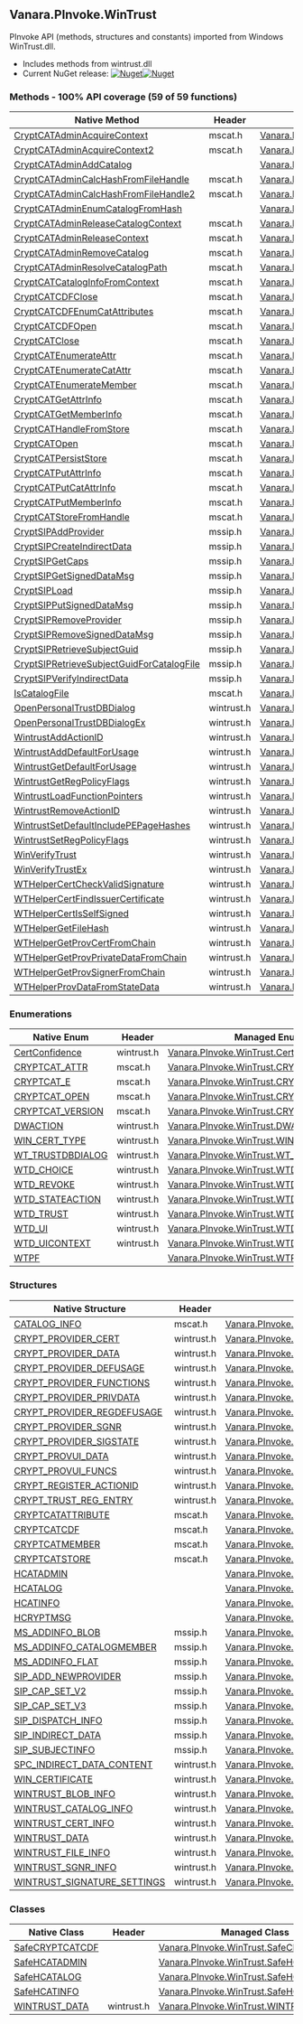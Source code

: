 ## Vanara.PInvoke.WinTrust  
PInvoke API (methods, structures and constants) imported from Windows WinTrust.dll.

- Includes methods from wintrust.dll  
- Current NuGet release: [![Nuget](https://img.shields.io/nuget/v/Vanara.PInvoke.WinTrust?logo=nuget&style=flat-square)![Nuget](https://img.shields.io/nuget/dt/Vanara.PInvoke.WinTrust?label=%20&style=flat-square)](https://www.nuget.org/packages/Vanara.PInvoke.WinTrust)  
### Methods - 100% API coverage (59 of 59 functions)  
Native Method | Header | Managed Method  
--- | --- | ---  
[CryptCATAdminAcquireContext](https://www.google.com/search?num=5&q=CryptCATAdminAcquireContext+site%3Adocs.microsoft.com) | mscat.h | [Vanara.PInvoke.WinTrust.CryptCATAdminAcquireContext](https://github.com/dahall/Vanara/search?l=C%23&q=CryptCATAdminAcquireContext)  
[CryptCATAdminAcquireContext2](https://www.google.com/search?num=5&q=CryptCATAdminAcquireContext2+site%3Adocs.microsoft.com) | mscat.h | [Vanara.PInvoke.WinTrust.CryptCATAdminAcquireContext2](https://github.com/dahall/Vanara/search?l=C%23&q=CryptCATAdminAcquireContext2)  
[CryptCATAdminAddCatalog](https://www.google.com/search?num=5&q=CryptCATAdminAddCatalog+site%3Adocs.microsoft.com) |  | [Vanara.PInvoke.WinTrust.InternalCryptCATAdminAddCatalog](https://github.com/dahall/Vanara/search?l=C%23&q=InternalCryptCATAdminAddCatalog)  
[CryptCATAdminCalcHashFromFileHandle](https://www.google.com/search?num=5&q=CryptCATAdminCalcHashFromFileHandle+site%3Adocs.microsoft.com) | mscat.h | [Vanara.PInvoke.WinTrust.CryptCATAdminCalcHashFromFileHandle](https://github.com/dahall/Vanara/search?l=C%23&q=CryptCATAdminCalcHashFromFileHandle)  
[CryptCATAdminCalcHashFromFileHandle2](https://www.google.com/search?num=5&q=CryptCATAdminCalcHashFromFileHandle2+site%3Adocs.microsoft.com) | mscat.h | [Vanara.PInvoke.WinTrust.CryptCATAdminCalcHashFromFileHandle2](https://github.com/dahall/Vanara/search?l=C%23&q=CryptCATAdminCalcHashFromFileHandle2)  
[CryptCATAdminEnumCatalogFromHash](https://www.google.com/search?num=5&q=CryptCATAdminEnumCatalogFromHash+site%3Adocs.microsoft.com) |  | [Vanara.PInvoke.WinTrust.InternalCryptCATAdminEnumCatalogFromHash](https://github.com/dahall/Vanara/search?l=C%23&q=InternalCryptCATAdminEnumCatalogFromHash)  
[CryptCATAdminReleaseCatalogContext](https://www.google.com/search?num=5&q=CryptCATAdminReleaseCatalogContext+site%3Adocs.microsoft.com) | mscat.h | [Vanara.PInvoke.WinTrust.CryptCATAdminReleaseCatalogContext](https://github.com/dahall/Vanara/search?l=C%23&q=CryptCATAdminReleaseCatalogContext)  
[CryptCATAdminReleaseContext](https://www.google.com/search?num=5&q=CryptCATAdminReleaseContext+site%3Adocs.microsoft.com) | mscat.h | [Vanara.PInvoke.WinTrust.CryptCATAdminReleaseContext](https://github.com/dahall/Vanara/search?l=C%23&q=CryptCATAdminReleaseContext)  
[CryptCATAdminRemoveCatalog](https://www.google.com/search?num=5&q=CryptCATAdminRemoveCatalog+site%3Adocs.microsoft.com) | mscat.h | [Vanara.PInvoke.WinTrust.CryptCATAdminRemoveCatalog](https://github.com/dahall/Vanara/search?l=C%23&q=CryptCATAdminRemoveCatalog)  
[CryptCATAdminResolveCatalogPath](https://www.google.com/search?num=5&q=CryptCATAdminResolveCatalogPath+site%3Adocs.microsoft.com) | mscat.h | [Vanara.PInvoke.WinTrust.CryptCATAdminResolveCatalogPath](https://github.com/dahall/Vanara/search?l=C%23&q=CryptCATAdminResolveCatalogPath)  
[CryptCATCatalogInfoFromContext](https://www.google.com/search?num=5&q=CryptCATCatalogInfoFromContext+site%3Adocs.microsoft.com) | mscat.h | [Vanara.PInvoke.WinTrust.CryptCATCatalogInfoFromContext](https://github.com/dahall/Vanara/search?l=C%23&q=CryptCATCatalogInfoFromContext)  
[CryptCATCDFClose](https://www.google.com/search?num=5&q=CryptCATCDFClose+site%3Adocs.microsoft.com) | mscat.h | [Vanara.PInvoke.WinTrust.CryptCATCDFClose](https://github.com/dahall/Vanara/search?l=C%23&q=CryptCATCDFClose)  
[CryptCATCDFEnumCatAttributes](https://www.google.com/search?num=5&q=CryptCATCDFEnumCatAttributes+site%3Adocs.microsoft.com) | mscat.h | [Vanara.PInvoke.WinTrust.CryptCATCDFEnumCatAttributes](https://github.com/dahall/Vanara/search?l=C%23&q=CryptCATCDFEnumCatAttributes)  
[CryptCATCDFOpen](https://www.google.com/search?num=5&q=CryptCATCDFOpen+site%3Adocs.microsoft.com) | mscat.h | [Vanara.PInvoke.WinTrust.CryptCATCDFOpen](https://github.com/dahall/Vanara/search?l=C%23&q=CryptCATCDFOpen)  
[CryptCATClose](https://www.google.com/search?num=5&q=CryptCATClose+site%3Adocs.microsoft.com) | mscat.h | [Vanara.PInvoke.WinTrust.CryptCATClose](https://github.com/dahall/Vanara/search?l=C%23&q=CryptCATClose)  
[CryptCATEnumerateAttr](https://www.google.com/search?num=5&q=CryptCATEnumerateAttr+site%3Adocs.microsoft.com) | mscat.h | [Vanara.PInvoke.WinTrust.CryptCATEnumerateAttr](https://github.com/dahall/Vanara/search?l=C%23&q=CryptCATEnumerateAttr)  
[CryptCATEnumerateCatAttr](https://www.google.com/search?num=5&q=CryptCATEnumerateCatAttr+site%3Adocs.microsoft.com) | mscat.h | [Vanara.PInvoke.WinTrust.CryptCATEnumerateCatAttr](https://github.com/dahall/Vanara/search?l=C%23&q=CryptCATEnumerateCatAttr)  
[CryptCATEnumerateMember](https://www.google.com/search?num=5&q=CryptCATEnumerateMember+site%3Adocs.microsoft.com) | mscat.h | [Vanara.PInvoke.WinTrust.CryptCATEnumerateMember](https://github.com/dahall/Vanara/search?l=C%23&q=CryptCATEnumerateMember)  
[CryptCATGetAttrInfo](https://www.google.com/search?num=5&q=CryptCATGetAttrInfo+site%3Adocs.microsoft.com) | mscat.h | [Vanara.PInvoke.WinTrust.CryptCATGetAttrInfo](https://github.com/dahall/Vanara/search?l=C%23&q=CryptCATGetAttrInfo)  
[CryptCATGetMemberInfo](https://www.google.com/search?num=5&q=CryptCATGetMemberInfo+site%3Adocs.microsoft.com) | mscat.h | [Vanara.PInvoke.WinTrust.CryptCATGetMemberInfo](https://github.com/dahall/Vanara/search?l=C%23&q=CryptCATGetMemberInfo)  
[CryptCATHandleFromStore](https://www.google.com/search?num=5&q=CryptCATHandleFromStore+site%3Adocs.microsoft.com) | mscat.h | [Vanara.PInvoke.WinTrust.CryptCATHandleFromStore](https://github.com/dahall/Vanara/search?l=C%23&q=CryptCATHandleFromStore)  
[CryptCATOpen](https://www.google.com/search?num=5&q=CryptCATOpen+site%3Adocs.microsoft.com) | mscat.h | [Vanara.PInvoke.WinTrust.CryptCATOpen](https://github.com/dahall/Vanara/search?l=C%23&q=CryptCATOpen)  
[CryptCATPersistStore](https://www.google.com/search?num=5&q=CryptCATPersistStore+site%3Adocs.microsoft.com) | mscat.h | [Vanara.PInvoke.WinTrust.CryptCATPersistStore](https://github.com/dahall/Vanara/search?l=C%23&q=CryptCATPersistStore)  
[CryptCATPutAttrInfo](https://www.google.com/search?num=5&q=CryptCATPutAttrInfo+site%3Adocs.microsoft.com) | mscat.h | [Vanara.PInvoke.WinTrust.CryptCATPutAttrInfo](https://github.com/dahall/Vanara/search?l=C%23&q=CryptCATPutAttrInfo)  
[CryptCATPutCatAttrInfo](https://www.google.com/search?num=5&q=CryptCATPutCatAttrInfo+site%3Adocs.microsoft.com) | mscat.h | [Vanara.PInvoke.WinTrust.CryptCATPutCatAttrInfo](https://github.com/dahall/Vanara/search?l=C%23&q=CryptCATPutCatAttrInfo)  
[CryptCATPutMemberInfo](https://www.google.com/search?num=5&q=CryptCATPutMemberInfo+site%3Adocs.microsoft.com) | mscat.h | [Vanara.PInvoke.WinTrust.CryptCATPutMemberInfo](https://github.com/dahall/Vanara/search?l=C%23&q=CryptCATPutMemberInfo)  
[CryptCATStoreFromHandle](https://www.google.com/search?num=5&q=CryptCATStoreFromHandle+site%3Adocs.microsoft.com) | mscat.h | [Vanara.PInvoke.WinTrust.CryptCATStoreFromHandle](https://github.com/dahall/Vanara/search?l=C%23&q=CryptCATStoreFromHandle)  
[CryptSIPAddProvider](https://www.google.com/search?num=5&q=CryptSIPAddProvider+site%3Adocs.microsoft.com) | mssip.h | [Vanara.PInvoke.WinTrust.CryptSIPAddProvider](https://github.com/dahall/Vanara/search?l=C%23&q=CryptSIPAddProvider)  
[CryptSIPCreateIndirectData](https://www.google.com/search?num=5&q=CryptSIPCreateIndirectData+site%3Adocs.microsoft.com) | mssip.h | [Vanara.PInvoke.WinTrust.CryptSIPCreateIndirectData](https://github.com/dahall/Vanara/search?l=C%23&q=CryptSIPCreateIndirectData)  
[CryptSIPGetCaps](https://www.google.com/search?num=5&q=CryptSIPGetCaps+site%3Adocs.microsoft.com) | mssip.h | [Vanara.PInvoke.WinTrust.CryptSIPGetCaps](https://github.com/dahall/Vanara/search?l=C%23&q=CryptSIPGetCaps)  
[CryptSIPGetSignedDataMsg](https://www.google.com/search?num=5&q=CryptSIPGetSignedDataMsg+site%3Adocs.microsoft.com) | mssip.h | [Vanara.PInvoke.WinTrust.CryptSIPGetSignedDataMsg](https://github.com/dahall/Vanara/search?l=C%23&q=CryptSIPGetSignedDataMsg)  
[CryptSIPLoad](https://www.google.com/search?num=5&q=CryptSIPLoad+site%3Adocs.microsoft.com) | mssip.h | [Vanara.PInvoke.WinTrust.CryptSIPLoad](https://github.com/dahall/Vanara/search?l=C%23&q=CryptSIPLoad)  
[CryptSIPPutSignedDataMsg](https://www.google.com/search?num=5&q=CryptSIPPutSignedDataMsg+site%3Adocs.microsoft.com) | mssip.h | [Vanara.PInvoke.WinTrust.CryptSIPPutSignedDataMsg](https://github.com/dahall/Vanara/search?l=C%23&q=CryptSIPPutSignedDataMsg)  
[CryptSIPRemoveProvider](https://www.google.com/search?num=5&q=CryptSIPRemoveProvider+site%3Adocs.microsoft.com) | mssip.h | [Vanara.PInvoke.WinTrust.CryptSIPRemoveProvider](https://github.com/dahall/Vanara/search?l=C%23&q=CryptSIPRemoveProvider)  
[CryptSIPRemoveSignedDataMsg](https://www.google.com/search?num=5&q=CryptSIPRemoveSignedDataMsg+site%3Adocs.microsoft.com) | mssip.h | [Vanara.PInvoke.WinTrust.CryptSIPRemoveSignedDataMsg](https://github.com/dahall/Vanara/search?l=C%23&q=CryptSIPRemoveSignedDataMsg)  
[CryptSIPRetrieveSubjectGuid](https://www.google.com/search?num=5&q=CryptSIPRetrieveSubjectGuid+site%3Adocs.microsoft.com) | mssip.h | [Vanara.PInvoke.WinTrust.CryptSIPRetrieveSubjectGuid](https://github.com/dahall/Vanara/search?l=C%23&q=CryptSIPRetrieveSubjectGuid)  
[CryptSIPRetrieveSubjectGuidForCatalogFile](https://www.google.com/search?num=5&q=CryptSIPRetrieveSubjectGuidForCatalogFile+site%3Adocs.microsoft.com) | mssip.h | [Vanara.PInvoke.WinTrust.CryptSIPRetrieveSubjectGuidForCatalogFile](https://github.com/dahall/Vanara/search?l=C%23&q=CryptSIPRetrieveSubjectGuidForCatalogFile)  
[CryptSIPVerifyIndirectData](https://www.google.com/search?num=5&q=CryptSIPVerifyIndirectData+site%3Adocs.microsoft.com) | mssip.h | [Vanara.PInvoke.WinTrust.CryptSIPVerifyIndirectData](https://github.com/dahall/Vanara/search?l=C%23&q=CryptSIPVerifyIndirectData)  
[IsCatalogFile](https://www.google.com/search?num=5&q=IsCatalogFile+site%3Adocs.microsoft.com) | mscat.h | [Vanara.PInvoke.WinTrust.IsCatalogFile](https://github.com/dahall/Vanara/search?l=C%23&q=IsCatalogFile)  
[OpenPersonalTrustDBDialog](https://www.google.com/search?num=5&q=OpenPersonalTrustDBDialog+site%3Adocs.microsoft.com) | wintrust.h | [Vanara.PInvoke.WinTrust.OpenPersonalTrustDBDialog](https://github.com/dahall/Vanara/search?l=C%23&q=OpenPersonalTrustDBDialog)  
[OpenPersonalTrustDBDialogEx](https://www.google.com/search?num=5&q=OpenPersonalTrustDBDialogEx+site%3Adocs.microsoft.com) | wintrust.h | [Vanara.PInvoke.WinTrust.OpenPersonalTrustDBDialogEx](https://github.com/dahall/Vanara/search?l=C%23&q=OpenPersonalTrustDBDialogEx)  
[WintrustAddActionID](https://www.google.com/search?num=5&q=WintrustAddActionID+site%3Adocs.microsoft.com) | wintrust.h | [Vanara.PInvoke.WinTrust.WintrustAddActionID](https://github.com/dahall/Vanara/search?l=C%23&q=WintrustAddActionID)  
[WintrustAddDefaultForUsage](https://www.google.com/search?num=5&q=WintrustAddDefaultForUsage+site%3Adocs.microsoft.com) | wintrust.h | [Vanara.PInvoke.WinTrust.WintrustAddDefaultForUsage](https://github.com/dahall/Vanara/search?l=C%23&q=WintrustAddDefaultForUsage)  
[WintrustGetDefaultForUsage](https://www.google.com/search?num=5&q=WintrustGetDefaultForUsage+site%3Adocs.microsoft.com) | wintrust.h | [Vanara.PInvoke.WinTrust.WintrustGetDefaultForUsage](https://github.com/dahall/Vanara/search?l=C%23&q=WintrustGetDefaultForUsage)  
[WintrustGetRegPolicyFlags](https://www.google.com/search?num=5&q=WintrustGetRegPolicyFlags+site%3Adocs.microsoft.com) | wintrust.h | [Vanara.PInvoke.WinTrust.WintrustGetRegPolicyFlags](https://github.com/dahall/Vanara/search?l=C%23&q=WintrustGetRegPolicyFlags)  
[WintrustLoadFunctionPointers](https://www.google.com/search?num=5&q=WintrustLoadFunctionPointers+site%3Adocs.microsoft.com) | wintrust.h | [Vanara.PInvoke.WinTrust.WintrustLoadFunctionPointers](https://github.com/dahall/Vanara/search?l=C%23&q=WintrustLoadFunctionPointers)  
[WintrustRemoveActionID](https://www.google.com/search?num=5&q=WintrustRemoveActionID+site%3Adocs.microsoft.com) | wintrust.h | [Vanara.PInvoke.WinTrust.WintrustRemoveActionID](https://github.com/dahall/Vanara/search?l=C%23&q=WintrustRemoveActionID)  
[WintrustSetDefaultIncludePEPageHashes](https://www.google.com/search?num=5&q=WintrustSetDefaultIncludePEPageHashes+site%3Adocs.microsoft.com) | wintrust.h | [Vanara.PInvoke.WinTrust.WintrustSetDefaultIncludePEPageHashes](https://github.com/dahall/Vanara/search?l=C%23&q=WintrustSetDefaultIncludePEPageHashes)  
[WintrustSetRegPolicyFlags](https://www.google.com/search?num=5&q=WintrustSetRegPolicyFlags+site%3Adocs.microsoft.com) | wintrust.h | [Vanara.PInvoke.WinTrust.WintrustSetRegPolicyFlags](https://github.com/dahall/Vanara/search?l=C%23&q=WintrustSetRegPolicyFlags)  
[WinVerifyTrust](https://www.google.com/search?num=5&q=WinVerifyTrust+site%3Adocs.microsoft.com) | wintrust.h | [Vanara.PInvoke.WinTrust.WinVerifyTrust](https://github.com/dahall/Vanara/search?l=C%23&q=WinVerifyTrust)  
[WinVerifyTrustEx](https://www.google.com/search?num=5&q=WinVerifyTrustEx+site%3Adocs.microsoft.com) | wintrust.h | [Vanara.PInvoke.WinTrust.WinVerifyTrustEx](https://github.com/dahall/Vanara/search?l=C%23&q=WinVerifyTrustEx)  
[WTHelperCertCheckValidSignature](https://www.google.com/search?num=5&q=WTHelperCertCheckValidSignature+site%3Adocs.microsoft.com) | wintrust.h | [Vanara.PInvoke.WinTrust.WTHelperCertCheckValidSignature](https://github.com/dahall/Vanara/search?l=C%23&q=WTHelperCertCheckValidSignature)  
[WTHelperCertFindIssuerCertificate](https://www.google.com/search?num=5&q=WTHelperCertFindIssuerCertificate+site%3Adocs.microsoft.com) | wintrust.h | [Vanara.PInvoke.WinTrust.WTHelperCertFindIssuerCertificate](https://github.com/dahall/Vanara/search?l=C%23&q=WTHelperCertFindIssuerCertificate)  
[WTHelperCertIsSelfSigned](https://www.google.com/search?num=5&q=WTHelperCertIsSelfSigned+site%3Adocs.microsoft.com) | wintrust.h | [Vanara.PInvoke.WinTrust.WTHelperCertIsSelfSigned](https://github.com/dahall/Vanara/search?l=C%23&q=WTHelperCertIsSelfSigned)  
[WTHelperGetFileHash](https://www.google.com/search?num=5&q=WTHelperGetFileHash+site%3Adocs.microsoft.com) | wintrust.h | [Vanara.PInvoke.WinTrust.WTHelperGetFileHash](https://github.com/dahall/Vanara/search?l=C%23&q=WTHelperGetFileHash)  
[WTHelperGetProvCertFromChain](https://www.google.com/search?num=5&q=WTHelperGetProvCertFromChain+site%3Adocs.microsoft.com) | wintrust.h | [Vanara.PInvoke.WinTrust.WTHelperGetProvCertFromChain](https://github.com/dahall/Vanara/search?l=C%23&q=WTHelperGetProvCertFromChain)  
[WTHelperGetProvPrivateDataFromChain](https://www.google.com/search?num=5&q=WTHelperGetProvPrivateDataFromChain+site%3Adocs.microsoft.com) | wintrust.h | [Vanara.PInvoke.WinTrust.WTHelperGetProvPrivateDataFromChain](https://github.com/dahall/Vanara/search?l=C%23&q=WTHelperGetProvPrivateDataFromChain)  
[WTHelperGetProvSignerFromChain](https://www.google.com/search?num=5&q=WTHelperGetProvSignerFromChain+site%3Adocs.microsoft.com) | wintrust.h | [Vanara.PInvoke.WinTrust.WTHelperGetProvSignerFromChain](https://github.com/dahall/Vanara/search?l=C%23&q=WTHelperGetProvSignerFromChain)  
[WTHelperProvDataFromStateData](https://www.google.com/search?num=5&q=WTHelperProvDataFromStateData+site%3Adocs.microsoft.com) | wintrust.h | [Vanara.PInvoke.WinTrust.WTHelperProvDataFromStateData](https://github.com/dahall/Vanara/search?l=C%23&q=WTHelperProvDataFromStateData)  
### Enumerations  
Native Enum | Header | Managed Enum  
--- | --- | ---  
[CertConfidence](https://www.google.com/search?num=5&q=CertConfidence+site%3Adocs.microsoft.com) | wintrust.h | [Vanara.PInvoke.WinTrust.CertConfidence](https://github.com/dahall/Vanara/search?l=C%23&q=CertConfidence)  
[CRYPTCAT_ATTR](https://www.google.com/search?num=5&q=CRYPTCAT_ATTR+site%3Adocs.microsoft.com) | mscat.h | [Vanara.PInvoke.WinTrust.CRYPTCAT_ATTR](https://github.com/dahall/Vanara/search?l=C%23&q=CRYPTCAT_ATTR)  
[CRYPTCAT_E](https://www.google.com/search?num=5&q=CRYPTCAT_E+site%3Adocs.microsoft.com) | mscat.h | [Vanara.PInvoke.WinTrust.CRYPTCAT_E](https://github.com/dahall/Vanara/search?l=C%23&q=CRYPTCAT_E)  
[CRYPTCAT_OPEN](https://www.google.com/search?num=5&q=CRYPTCAT_OPEN+site%3Adocs.microsoft.com) | mscat.h | [Vanara.PInvoke.WinTrust.CRYPTCAT_OPEN](https://github.com/dahall/Vanara/search?l=C%23&q=CRYPTCAT_OPEN)  
[CRYPTCAT_VERSION](https://www.google.com/search?num=5&q=CRYPTCAT_VERSION+site%3Adocs.microsoft.com) | mscat.h | [Vanara.PInvoke.WinTrust.CRYPTCAT_VERSION](https://github.com/dahall/Vanara/search?l=C%23&q=CRYPTCAT_VERSION)  
[DWACTION](https://www.google.com/search?num=5&q=DWACTION+site%3Adocs.microsoft.com) | wintrust.h | [Vanara.PInvoke.WinTrust.DWACTION](https://github.com/dahall/Vanara/search?l=C%23&q=DWACTION)  
[WIN_CERT_TYPE](https://www.google.com/search?num=5&q=WIN_CERT_TYPE+site%3Adocs.microsoft.com) | wintrust.h | [Vanara.PInvoke.WinTrust.WIN_CERT_TYPE](https://github.com/dahall/Vanara/search?l=C%23&q=WIN_CERT_TYPE)  
[WT_TRUSTDBDIALOG](https://www.google.com/search?num=5&q=WT_TRUSTDBDIALOG+site%3Adocs.microsoft.com) | wintrust.h | [Vanara.PInvoke.WinTrust.WT_TRUSTDBDIALOG](https://github.com/dahall/Vanara/search?l=C%23&q=WT_TRUSTDBDIALOG)  
[WTD_CHOICE](https://www.google.com/search?num=5&q=WTD_CHOICE+site%3Adocs.microsoft.com) | wintrust.h | [Vanara.PInvoke.WinTrust.WTD_CHOICE](https://github.com/dahall/Vanara/search?l=C%23&q=WTD_CHOICE)  
[WTD_REVOKE](https://www.google.com/search?num=5&q=WTD_REVOKE+site%3Adocs.microsoft.com) | wintrust.h | [Vanara.PInvoke.WinTrust.WTD_REVOKE](https://github.com/dahall/Vanara/search?l=C%23&q=WTD_REVOKE)  
[WTD_STATEACTION](https://www.google.com/search?num=5&q=WTD_STATEACTION+site%3Adocs.microsoft.com) | wintrust.h | [Vanara.PInvoke.WinTrust.WTD_STATEACTION](https://github.com/dahall/Vanara/search?l=C%23&q=WTD_STATEACTION)  
[WTD_TRUST](https://www.google.com/search?num=5&q=WTD_TRUST+site%3Adocs.microsoft.com) | wintrust.h | [Vanara.PInvoke.WinTrust.WTD_TRUST](https://github.com/dahall/Vanara/search?l=C%23&q=WTD_TRUST)  
[WTD_UI](https://www.google.com/search?num=5&q=WTD_UI+site%3Adocs.microsoft.com) | wintrust.h | [Vanara.PInvoke.WinTrust.WTD_UI](https://github.com/dahall/Vanara/search?l=C%23&q=WTD_UI)  
[WTD_UICONTEXT](https://www.google.com/search?num=5&q=WTD_UICONTEXT+site%3Adocs.microsoft.com) | wintrust.h | [Vanara.PInvoke.WinTrust.WTD_UICONTEXT](https://github.com/dahall/Vanara/search?l=C%23&q=WTD_UICONTEXT)  
[WTPF](https://www.google.com/search?num=5&q=WTPF+site%3Adocs.microsoft.com) |  | [Vanara.PInvoke.WinTrust.WTPF](https://github.com/dahall/Vanara/search?l=C%23&q=WTPF)  
### Structures  
Native Structure | Header | Managed Structure  
--- | --- | ---  
[CATALOG_INFO](https://www.google.com/search?num=5&q=CATALOG_INFO+site%3Adocs.microsoft.com) | mscat.h | [Vanara.PInvoke.WinTrust.CATALOG_INFO](https://github.com/dahall/Vanara/search?l=C%23&q=CATALOG_INFO)  
[CRYPT_PROVIDER_CERT](https://www.google.com/search?num=5&q=CRYPT_PROVIDER_CERT+site%3Adocs.microsoft.com) | wintrust.h | [Vanara.PInvoke.WinTrust.CRYPT_PROVIDER_CERT](https://github.com/dahall/Vanara/search?l=C%23&q=CRYPT_PROVIDER_CERT)  
[CRYPT_PROVIDER_DATA](https://www.google.com/search?num=5&q=CRYPT_PROVIDER_DATA+site%3Adocs.microsoft.com) | wintrust.h | [Vanara.PInvoke.WinTrust.CRYPT_PROVIDER_DATA](https://github.com/dahall/Vanara/search?l=C%23&q=CRYPT_PROVIDER_DATA)  
[CRYPT_PROVIDER_DEFUSAGE](https://www.google.com/search?num=5&q=CRYPT_PROVIDER_DEFUSAGE+site%3Adocs.microsoft.com) | wintrust.h | [Vanara.PInvoke.WinTrust.CRYPT_PROVIDER_DEFUSAGE](https://github.com/dahall/Vanara/search?l=C%23&q=CRYPT_PROVIDER_DEFUSAGE)  
[CRYPT_PROVIDER_FUNCTIONS](https://www.google.com/search?num=5&q=CRYPT_PROVIDER_FUNCTIONS+site%3Adocs.microsoft.com) | wintrust.h | [Vanara.PInvoke.WinTrust.CRYPT_PROVIDER_FUNCTIONS](https://github.com/dahall/Vanara/search?l=C%23&q=CRYPT_PROVIDER_FUNCTIONS)  
[CRYPT_PROVIDER_PRIVDATA](https://www.google.com/search?num=5&q=CRYPT_PROVIDER_PRIVDATA+site%3Adocs.microsoft.com) | wintrust.h | [Vanara.PInvoke.WinTrust.CRYPT_PROVIDER_PRIVDATA](https://github.com/dahall/Vanara/search?l=C%23&q=CRYPT_PROVIDER_PRIVDATA)  
[CRYPT_PROVIDER_REGDEFUSAGE](https://www.google.com/search?num=5&q=CRYPT_PROVIDER_REGDEFUSAGE+site%3Adocs.microsoft.com) | wintrust.h | [Vanara.PInvoke.WinTrust.CRYPT_PROVIDER_REGDEFUSAGE](https://github.com/dahall/Vanara/search?l=C%23&q=CRYPT_PROVIDER_REGDEFUSAGE)  
[CRYPT_PROVIDER_SGNR](https://www.google.com/search?num=5&q=CRYPT_PROVIDER_SGNR+site%3Adocs.microsoft.com) | wintrust.h | [Vanara.PInvoke.WinTrust.CRYPT_PROVIDER_SGNR](https://github.com/dahall/Vanara/search?l=C%23&q=CRYPT_PROVIDER_SGNR)  
[CRYPT_PROVIDER_SIGSTATE](https://www.google.com/search?num=5&q=CRYPT_PROVIDER_SIGSTATE+site%3Adocs.microsoft.com) | wintrust.h | [Vanara.PInvoke.WinTrust.CRYPT_PROVIDER_SIGSTATE](https://github.com/dahall/Vanara/search?l=C%23&q=CRYPT_PROVIDER_SIGSTATE)  
[CRYPT_PROVUI_DATA](https://www.google.com/search?num=5&q=CRYPT_PROVUI_DATA+site%3Adocs.microsoft.com) | wintrust.h | [Vanara.PInvoke.WinTrust.CRYPT_PROVUI_DATA](https://github.com/dahall/Vanara/search?l=C%23&q=CRYPT_PROVUI_DATA)  
[CRYPT_PROVUI_FUNCS](https://www.google.com/search?num=5&q=CRYPT_PROVUI_FUNCS+site%3Adocs.microsoft.com) | wintrust.h | [Vanara.PInvoke.WinTrust.CRYPT_PROVUI_FUNCS](https://github.com/dahall/Vanara/search?l=C%23&q=CRYPT_PROVUI_FUNCS)  
[CRYPT_REGISTER_ACTIONID](https://www.google.com/search?num=5&q=CRYPT_REGISTER_ACTIONID+site%3Adocs.microsoft.com) | wintrust.h | [Vanara.PInvoke.WinTrust.CRYPT_REGISTER_ACTIONID](https://github.com/dahall/Vanara/search?l=C%23&q=CRYPT_REGISTER_ACTIONID)  
[CRYPT_TRUST_REG_ENTRY](https://www.google.com/search?num=5&q=CRYPT_TRUST_REG_ENTRY+site%3Adocs.microsoft.com) | wintrust.h | [Vanara.PInvoke.WinTrust.CRYPT_TRUST_REG_ENTRY](https://github.com/dahall/Vanara/search?l=C%23&q=CRYPT_TRUST_REG_ENTRY)  
[CRYPTCATATTRIBUTE](https://www.google.com/search?num=5&q=CRYPTCATATTRIBUTE+site%3Adocs.microsoft.com) | mscat.h | [Vanara.PInvoke.WinTrust.CRYPTCATATTRIBUTE](https://github.com/dahall/Vanara/search?l=C%23&q=CRYPTCATATTRIBUTE)  
[CRYPTCATCDF](https://www.google.com/search?num=5&q=CRYPTCATCDF+site%3Adocs.microsoft.com) | mscat.h | [Vanara.PInvoke.WinTrust.CRYPTCATCDF](https://github.com/dahall/Vanara/search?l=C%23&q=CRYPTCATCDF)  
[CRYPTCATMEMBER](https://www.google.com/search?num=5&q=CRYPTCATMEMBER+site%3Adocs.microsoft.com) | mscat.h | [Vanara.PInvoke.WinTrust.CRYPTCATMEMBER](https://github.com/dahall/Vanara/search?l=C%23&q=CRYPTCATMEMBER)  
[CRYPTCATSTORE](https://www.google.com/search?num=5&q=CRYPTCATSTORE+site%3Adocs.microsoft.com) | mscat.h | [Vanara.PInvoke.WinTrust.CRYPTCATSTORE](https://github.com/dahall/Vanara/search?l=C%23&q=CRYPTCATSTORE)  
[HCATADMIN](https://www.google.com/search?num=5&q=HCATADMIN+site%3Adocs.microsoft.com) |  | [Vanara.PInvoke.WinTrust.HCATADMIN](https://github.com/dahall/Vanara/search?l=C%23&q=HCATADMIN)  
[HCATALOG](https://www.google.com/search?num=5&q=HCATALOG+site%3Adocs.microsoft.com) |  | [Vanara.PInvoke.WinTrust.HCATALOG](https://github.com/dahall/Vanara/search?l=C%23&q=HCATALOG)  
[HCATINFO](https://www.google.com/search?num=5&q=HCATINFO+site%3Adocs.microsoft.com) |  | [Vanara.PInvoke.WinTrust.HCATINFO](https://github.com/dahall/Vanara/search?l=C%23&q=HCATINFO)  
[HCRYPTMSG](https://www.google.com/search?num=5&q=HCRYPTMSG+site%3Adocs.microsoft.com) |  | [Vanara.PInvoke.WinTrust.HCRYPTMSG](https://github.com/dahall/Vanara/search?l=C%23&q=HCRYPTMSG)  
[MS_ADDINFO_BLOB](https://www.google.com/search?num=5&q=MS_ADDINFO_BLOB+site%3Adocs.microsoft.com) | mssip.h | [Vanara.PInvoke.WinTrust.MS_ADDINFO_BLOB](https://github.com/dahall/Vanara/search?l=C%23&q=MS_ADDINFO_BLOB)  
[MS_ADDINFO_CATALOGMEMBER](https://www.google.com/search?num=5&q=MS_ADDINFO_CATALOGMEMBER+site%3Adocs.microsoft.com) | mssip.h | [Vanara.PInvoke.WinTrust.MS_ADDINFO_CATALOGMEMBER](https://github.com/dahall/Vanara/search?l=C%23&q=MS_ADDINFO_CATALOGMEMBER)  
[MS_ADDINFO_FLAT](https://www.google.com/search?num=5&q=MS_ADDINFO_FLAT+site%3Adocs.microsoft.com) | mssip.h | [Vanara.PInvoke.WinTrust.MS_ADDINFO_FLAT](https://github.com/dahall/Vanara/search?l=C%23&q=MS_ADDINFO_FLAT)  
[SIP_ADD_NEWPROVIDER](https://www.google.com/search?num=5&q=SIP_ADD_NEWPROVIDER+site%3Adocs.microsoft.com) | mssip.h | [Vanara.PInvoke.WinTrust.SIP_ADD_NEWPROVIDER](https://github.com/dahall/Vanara/search?l=C%23&q=SIP_ADD_NEWPROVIDER)  
[SIP_CAP_SET_V2](https://www.google.com/search?num=5&q=SIP_CAP_SET_V2+site%3Adocs.microsoft.com) | mssip.h | [Vanara.PInvoke.WinTrust.SIP_CAP_SET_V2](https://github.com/dahall/Vanara/search?l=C%23&q=SIP_CAP_SET_V2)  
[SIP_CAP_SET_V3](https://www.google.com/search?num=5&q=SIP_CAP_SET_V3+site%3Adocs.microsoft.com) | mssip.h | [Vanara.PInvoke.WinTrust.SIP_CAP_SET_V3](https://github.com/dahall/Vanara/search?l=C%23&q=SIP_CAP_SET_V3)  
[SIP_DISPATCH_INFO](https://www.google.com/search?num=5&q=SIP_DISPATCH_INFO+site%3Adocs.microsoft.com) | mssip.h | [Vanara.PInvoke.WinTrust.SIP_DISPATCH_INFO](https://github.com/dahall/Vanara/search?l=C%23&q=SIP_DISPATCH_INFO)  
[SIP_INDIRECT_DATA](https://www.google.com/search?num=5&q=SIP_INDIRECT_DATA+site%3Adocs.microsoft.com) | mssip.h | [Vanara.PInvoke.WinTrust.SIP_INDIRECT_DATA](https://github.com/dahall/Vanara/search?l=C%23&q=SIP_INDIRECT_DATA)  
[SIP_SUBJECTINFO](https://www.google.com/search?num=5&q=SIP_SUBJECTINFO+site%3Adocs.microsoft.com) | mssip.h | [Vanara.PInvoke.WinTrust.SIP_SUBJECTINFO](https://github.com/dahall/Vanara/search?l=C%23&q=SIP_SUBJECTINFO)  
[SPC_INDIRECT_DATA_CONTENT](https://www.google.com/search?num=5&q=SPC_INDIRECT_DATA_CONTENT+site%3Adocs.microsoft.com) | wintrust.h | [Vanara.PInvoke.WinTrust.SPC_INDIRECT_DATA_CONTENT](https://github.com/dahall/Vanara/search?l=C%23&q=SPC_INDIRECT_DATA_CONTENT)  
[WIN_CERTIFICATE](https://www.google.com/search?num=5&q=WIN_CERTIFICATE+site%3Adocs.microsoft.com) | wintrust.h | [Vanara.PInvoke.WinTrust.WIN_CERTIFICATE](https://github.com/dahall/Vanara/search?l=C%23&q=WIN_CERTIFICATE)  
[WINTRUST_BLOB_INFO](https://www.google.com/search?num=5&q=WINTRUST_BLOB_INFO+site%3Adocs.microsoft.com) | wintrust.h | [Vanara.PInvoke.WinTrust.WINTRUST_BLOB_INFO](https://github.com/dahall/Vanara/search?l=C%23&q=WINTRUST_BLOB_INFO)  
[WINTRUST_CATALOG_INFO](https://www.google.com/search?num=5&q=WINTRUST_CATALOG_INFO+site%3Adocs.microsoft.com) | wintrust.h | [Vanara.PInvoke.WinTrust.WINTRUST_CATALOG_INFO](https://github.com/dahall/Vanara/search?l=C%23&q=WINTRUST_CATALOG_INFO)  
[WINTRUST_CERT_INFO](https://www.google.com/search?num=5&q=WINTRUST_CERT_INFO+site%3Adocs.microsoft.com) | wintrust.h | [Vanara.PInvoke.WinTrust.WINTRUST_CERT_INFO](https://github.com/dahall/Vanara/search?l=C%23&q=WINTRUST_CERT_INFO)  
[WINTRUST_DATA](https://www.google.com/search?num=5&q=WINTRUST_DATA+site%3Adocs.microsoft.com) | wintrust.h | [Vanara.PInvoke.WinTrust.WINTRUST_DATA](https://github.com/dahall/Vanara/search?l=C%23&q=WINTRUST_DATA)  
[WINTRUST_FILE_INFO](https://www.google.com/search?num=5&q=WINTRUST_FILE_INFO+site%3Adocs.microsoft.com) | wintrust.h | [Vanara.PInvoke.WinTrust.WINTRUST_FILE_INFO](https://github.com/dahall/Vanara/search?l=C%23&q=WINTRUST_FILE_INFO)  
[WINTRUST_SGNR_INFO](https://www.google.com/search?num=5&q=WINTRUST_SGNR_INFO+site%3Adocs.microsoft.com) | wintrust.h | [Vanara.PInvoke.WinTrust.WINTRUST_SGNR_INFO](https://github.com/dahall/Vanara/search?l=C%23&q=WINTRUST_SGNR_INFO)  
[WINTRUST_SIGNATURE_SETTINGS](https://www.google.com/search?num=5&q=WINTRUST_SIGNATURE_SETTINGS+site%3Adocs.microsoft.com) | wintrust.h | [Vanara.PInvoke.WinTrust.WINTRUST_SIGNATURE_SETTINGS](https://github.com/dahall/Vanara/search?l=C%23&q=WINTRUST_SIGNATURE_SETTINGS)  
### Classes  
Native Class | Header | Managed Class  
--- | --- | ---  
[SafeCRYPTCATCDF](https://www.google.com/search?num=5&q=SafeCRYPTCATCDF+site%3Adocs.microsoft.com) |  | [Vanara.PInvoke.WinTrust.SafeCRYPTCATCDF](https://github.com/dahall/Vanara/search?l=C%23&q=SafeCRYPTCATCDF)  
[SafeHCATADMIN](https://www.google.com/search?num=5&q=SafeHCATADMIN+site%3Adocs.microsoft.com) |  | [Vanara.PInvoke.WinTrust.SafeHCATADMIN](https://github.com/dahall/Vanara/search?l=C%23&q=SafeHCATADMIN)  
[SafeHCATALOG](https://www.google.com/search?num=5&q=SafeHCATALOG+site%3Adocs.microsoft.com) |  | [Vanara.PInvoke.WinTrust.SafeHCATALOG](https://github.com/dahall/Vanara/search?l=C%23&q=SafeHCATALOG)  
[SafeHCATINFO](https://www.google.com/search?num=5&q=SafeHCATINFO+site%3Adocs.microsoft.com) |  | [Vanara.PInvoke.WinTrust.SafeHCATINFO](https://github.com/dahall/Vanara/search?l=C%23&q=SafeHCATINFO)  
[WINTRUST_DATA](https://www.google.com/search?num=5&q=WINTRUST_DATA+site%3Adocs.microsoft.com) | wintrust.h | [Vanara.PInvoke.WinTrust.WINTRUST_DATA](https://github.com/dahall/Vanara/search?l=C%23&q=WINTRUST_DATA)  
